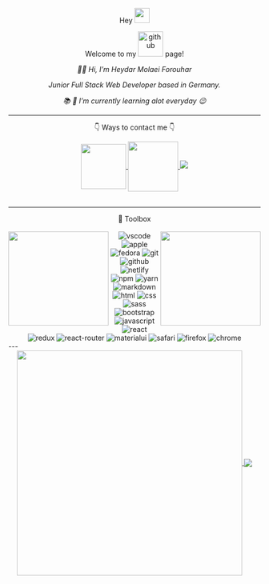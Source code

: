 <!---
<p align="center"> Hey  <img src="" width="30px"> </p>
<p align="center">Welcome to my <img width=20 src="https://github.githubassets.com/images/modules/logos_page/Octocat.png"  alt="github"/> page!</p>
<p align="center">👋 Hi, I’m Heydar Molaei Forouhar</p>
<p align="center">👀 I’m Junior Full Stack Web Developer based in Germany </p>

<p align="center">🌱 I’m currently learning alot everyday 😉</p>
<p align="center"> 📫 How to reach me: www.linkedin.com/in/heydar-molaei-forouhar </p>


<a href="https://github.com/Heman-Development/github-readme-stats">
  <img align="center" src="https://github-readme-stats-heman-development.vercel.app/api/top-langs/?username=Heman-Development&layout=compact&custom_title=Heman-Develpment" />
</a> 


<a href="#">
  <img width=450 align="center" src="https://github-readme-stats-heman-development.vercel.app/api?username=Heman-Development&count_private=true&show_icons=true&custom_title=GitHub Stats" />
</a>
--->

<p align="center"> Hey  <img src="https://raw.githubusercontent.com/MartinHeinz/MartinHeinz/master/wave.gif" width="30px"> </p>
<p align="center">Welcome to my <img width=50 src="https://github.githubassets.com/images/modules/logos_page/Octocat.png"  alt="github"/> page!</p>
<p align="center"><i> 🙋‍♂️ Hi, I’m Heydar Molaei Forouhar </i></p>
<p align="center"><i>Junior Full Stack Web Developer based in Germany.</i></p>
<p align="center"><i>📚 🌱 I’m currently learning alot everyday 😉</i></p>
<hr/>
<p align="center">👇 Ways to contact me 👇</p>
<div align="center"> 
<a href="https://www.linkedin.com/in/heydar-molaei-forouhar">
  <img  width=90  align="center" src="https://img.shields.io/badge/linkedin-007aff?style=for-the-badge&logo=icloud&logoColor=white" />
</a>  
<a href="#">
  <img align="center" width="100" src="https://media1.giphy.com/media/QTfbmaD7JZqHpmVtvT/giphy.gif?cid=6c09b9520843a68955687c99ea187253c3557a476d8ccf94&rid=giphy.gif&ct=g" />
</a> 

<a href="mailto:heydarforouhar@gmail.com">
  <img src="https://img.shields.io/badge/mail-007aff?style=for-the-badge&logo=icloud&logoColor=white" />
</a> 
</div>
<br/>

<hr/>
<div align="center">🧰 Toolbox</div>
<br/>
<a href="#">
  <img align="left" width=200 height=188 align="left" src="https://icon-library.com/images/typing-icon/typing-icon-4.jpg" />
</a>  
<!---
<a href="#">
  <img align="right" width=200 height=188 src="https://camo.githubusercontent.com/62da68eb62b1e5f175f7d1f0191dd89a653d7908feb22d37d4a0ab07365d6791/68747470733a2f2f6d656469612e67697068792e636f6d2f6d656469612f4d3967624264396e6244724f5475314d71782f67697068792e676966" />
</a>
 --->
 <a href="#">
  <img align="right" width=200 height=188 src="https://media.tenor.com/images/b7939d73d32cb3ce5e48a80dd35dc599/tenor.gif" />
</a>

 
<div align="center">
<img src="https://img.shields.io/badge/Visual_Studio_Code-0078D4?style=flat&logo=visual%20studio%20code&logoColor=white" alt="vscode"/> <img src="https://img.shields.io/badge/Mac%20Mini%20M1-lightgrey?style=flat&logo=apple" alt="apple"/>
<img src="https://img.shields.io/badge/Fedora-294172?style=flat&logo=fedora&logoColor=white" alt="fedora"/> 
<img src="https://img.shields.io/badge/Git-F05032?style=flat&logo=git&logoColor=white" alt="git"/> <img src="https://img.shields.io/badge/GitHub-100000?style=flat&logo=github&logoColor=white" alt="github"/>
<img src="https://img.shields.io/badge/Netlify-00C7B7?style=flat&logo=netlify&logoColor=white" alt="netlify"/>
<img src="https://img.shields.io/badge/npm-CB3837?style=flat&logo=npm&logoColor=white" alt="npm"/> 
<img src="https://img.shields.io/badge/Yarn-2C8EBB?style=flat&logo=yarn&logoColor=white" alt="yarn"/>
<img src="https://img.shields.io/badge/Markdown-000000?style=flat&logo=markdown&logoColor=white" alt="markdown"/> <img src="https://img.shields.io/badge/HTML5-E34F26?style=flat&logo=html5&logoColor=white" alt="html"/> 
<img src="https://img.shields.io/badge/CSS3-1572B6?style=flat&logo=css3&logoColor=white" alt="css"/>
<img src="https://img.shields.io/badge/Sass-CC6699?style=flat&logo=sass&logoColor=white" alt="sass"/>
<img src="https://img.shields.io/badge/Bootstrap-563D7C?style=flat&logo=bootstrap&logoColor=white" alt="bootstrap"/>
<img src="https://img.shields.io/badge/JavaScript-F7DF1E?style=flat&logo=javascript&logoColor=black" alt="javascript"/> <img src="https://img.shields.io/badge/React-20232A?style=flat&logo=react&logoColor=61DAFB" alt="react"/>
<img src="https://img.shields.io/badge/Redux-593D88?style=flat&logo=redux&logoColor=white" alt="redux"/>
<img src="https://img.shields.io/badge/React_Router-CA4245?style=flat&logo=react-router&logoColor=white" alt="react-router"/>
<img src="https://img.shields.io/badge/Material--UI-0081CB?style=flat&logo=material-ui&logoColor=white" alt="materialui"/>
<img src="https://img.shields.io/badge/Safari-FF1B2D?style=flat&logo=Safari&logoColor=white" alt="safari"/> <img src="https://img.shields.io/badge/Firefox_Browser-FF7139?style=flat&logo=Firefox-Browser&logoColor=white" alt="firefox"/>
<img src="https://img.shields.io/badge/Google_chrome-4285F4?style=flat&logo=Google-chrome&logoColor=white" alt="chrome"/>
</div>
</div>
---
<div align="center">
<a href="https://github.com/Heman-Development/github-readme-stats">
  <img width=450 align="center" src="https://github-readme-stats-Heman-Development.vercel.app/api?username=Heman-Development&count_private=true&show_icons=true&bg_color=66000000&text_color=5D6D7E&title_color=0078FF&border_color=66000000&custom_title=GitHub Stats" />
</a>
<a href="https://github.com/Heman-Development/github-readme-stats">
  <img card_width=450 align="center" src="https://github-readme-stats-Heman-Development.vercel.app/api/top-langs/?username=Heman-Development&layout=compact&bg_color=66000000&text_color=5D6D7E&title_color=0078FF&border_color=66000000&langs_count=4" />
</a> 
</div>


<!---
Heman-Development/Heman-Development is a ✨ special ✨ repository because its `README.md` (this file) appears on your GitHub profile.
You can click the Preview link to take a look at your changes.
--->
